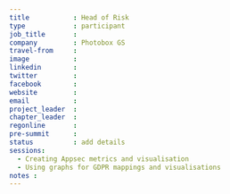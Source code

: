 ```yaml
---
title           : Head of Risk
type            : participant
job_title       :
company         : Photobox GS
travel-from     :
image           :
linkedin        :
twitter         :
facebook        :
website         :
email           :
project_leader  :
chapter_leader  :
regonline       :
pre-summit      :
status          : add details
sessions: 
  - Creating Appsec metrics and visualisation
  - Using graphs for GDPR mappings and visualisations
notes :
---
```


<!-- put more details about participant here -->
